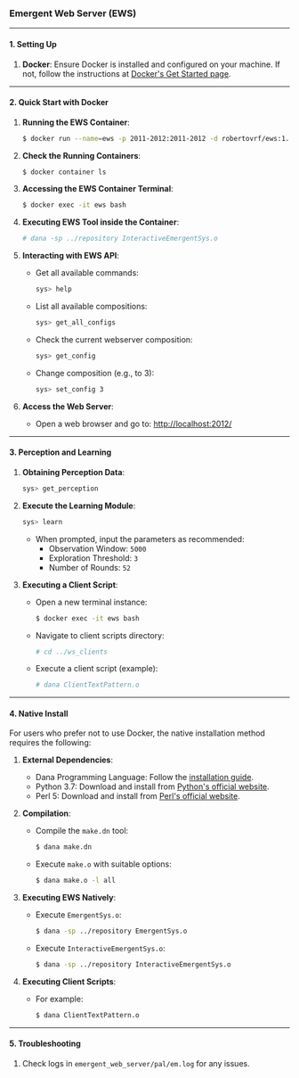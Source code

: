 ### **Emergent Web Server (EWS)**

---

#### **1. Setting Up**

1. **Docker**: Ensure Docker is installed and configured on your machine. If not, follow the instructions at [Docker's Get Started page](https://www.docker.com/get-started).

---

#### **2. Quick Start with Docker**

1. **Running the EWS Container**:
    ```bash
    $ docker run --name=ews -p 2011-2012:2011-2012 -d robertovrf/ews:1.0
    ```

2. **Check the Running Containers**:
    ```bash
    $ docker container ls
    ```

3. **Accessing the EWS Container Terminal**:
    ```bash
    $ docker exec -it ews bash
    ```

4. **Executing EWS Tool inside the Container**:
    ```bash
    # dana -sp ../repository InteractiveEmergentSys.o
    ```

5. **Interacting with EWS API**:
    - Get all available commands:
        ```bash
        sys> help
        ```
    - List all available compositions:
        ```bash
        sys> get_all_configs
        ```
    - Check the current webserver composition:
        ```bash
        sys> get_config
        ```
    - Change composition (e.g., to 3):
        ```bash
        sys> set_config 3
        ```

6. **Access the Web Server**:
    - Open a web browser and go to: [http://localhost:2012/](http://localhost:2012/)

---

#### **3. Perception and Learning**

1. **Obtaining Perception Data**:
    ```bash
    sys> get_perception
    ```

2. **Execute the Learning Module**:
    ```bash
    sys> learn
    ```

    - When prompted, input the parameters as recommended:
        - Observation Window: `5000`
        - Exploration Threshold: `3`
        - Number of Rounds: `52`

3. **Executing a Client Script**:
    - Open a new terminal instance:
        ```bash
        $ docker exec -it ews bash
        ```
    - Navigate to client scripts directory:
        ```bash
        # cd ../ws_clients
        ```
    - Execute a client script (example):
        ```bash
        # dana ClientTextPattern.o
        ```

---

#### **4. Native Install**

For users who prefer not to use Docker, the native installation method requires the following:

1. **External Dependencies**:
    - Dana Programming Language: Follow the [installation guide](http://www.projectdana.com/dana/guide/installation).
    - Python 3.7: Download and install from [Python's official website](https://www.python.org/downloads/).
    - Perl 5: Download and install from [Perl's official website](https://www.perl.org/get.html).

2. **Compilation**:
    - Compile the `make.dn` tool:
        ```bash
        $ dana make.dn
        ```
    - Execute `make.o` with suitable options:
        ```bash
        $ dana make.o -l all
        ```

3. **Executing EWS Natively**:
    - Execute `EmergentSys.o`:
        ```bash
        $ dana -sp ../repository EmergentSys.o
        ```
    - Execute `InteractiveEmergentSys.o`:
        ```bash
        $ dana -sp ../repository InteractiveEmergentSys.o
        ```

4. **Executing Client Scripts**:
    - For example:
        ```bash
        $ dana ClientTextPattern.o
        ```

---

#### **5. Troubleshooting**

1. Check logs in `emergent_web_server/pal/em.log` for any issues.
